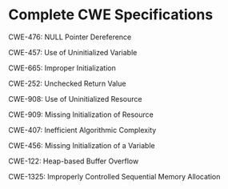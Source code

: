 

# Complete CWE Specifications

CWE-476: NULL Pointer Dereference

CWE-457: Use of Uninitialized Variable

CWE-665: Improper Initialization

CWE-252: Unchecked Return Value

CWE-908: Use of Uninitialized Resource

CWE-909: Missing Initialization of Resource

CWE-407: Inefficient Algorithmic Complexity

CWE-456: Missing Initialization of a Variable

CWE-122: Heap-based Buffer Overflow

CWE-1325: Improperly Controlled Sequential Memory Allocation
